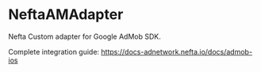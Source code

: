 # NeftaAMAdapter

Nefta Custom adapter for Google AdMob SDK.

Complete integration guide: https://docs-adnetwork.nefta.io/docs/admob-ios

